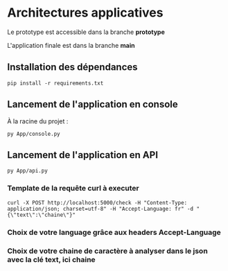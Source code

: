 # Architectures applicatives

Le prototype est accessible dans la branche **prototype**

L'application finale est dans la branche **main**

## Installation des dépendances 
```
pip install -r requirements.txt
```

## Lancement de l'application en console

À la racine du projet : 
```
py App/console.py
```

## Lancement de l'application en API
```
py App/api.py
```

### Template de la requête curl à executer
```
curl -X POST http://localhost:5000/check -H "Content-Type: application/json; charset=utf-8" -H "Accept-Language: fr" -d "{\"text\":\"chaine\"}"
```
### Choix de votre language grâce aux headers **Accept-Language**
### Choix de votre chaine de caractère à analyser dans le json avec la clé **text**, ici **chaine**

